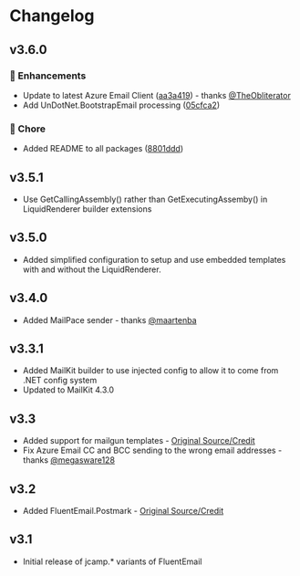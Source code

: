 # Changelog

## v3.6.0

### 🚀 Enhancements

  - Update to latest Azure Email Client ([aa3a419](https://github.com/jcamp-code/FluentEmail/commit/aa3a419)) - thanks [@TheObliterator](https://github.com/TheObliterator)
  - Add UnDotNet.BootstrapEmail processing ([05cfca2](https://github.com/jcamp-code/FluentEmail/commit/05cfca2))

### 🏡 Chore

  - Added README to all packages ([8801ddd](https://github.com/jcamp-code/FluentEmail/commit/8801ddd))

## v3.5.1

- Use GetCallingAssembly() rather than GetExecutingAssemby() in LiquidRenderer builder extensions

## v3.5.0

- Added simplified configuration to setup and use embedded templates with and without the LiquidRenderer.

## v3.4.0

- Added MailPace sender - thanks [@maartenba](https://github.com/maartenba)

## v3.3.1

- Added MailKit builder to use injected config to allow it to come from .NET config system
- Updated to MailKit 4.3.0

## v3.3

- Added support for mailgun templates - [Original Source/Credit](https://github.com/gps-lasrol/FluentEmail/tree/support-mailgun-templates)
- Fix Azure Email CC and BCC sending to the wrong email addresses - thanks [@megasware128](https://github.com/Megasware128)

## v3.2

- Added FluentEmail.Postmark - [Original Source/Credit](https://github.com/georg-jung/FluentEmail.Postmark)

## v3.1

- Initial release of jcamp.\* variants of FluentEmail
